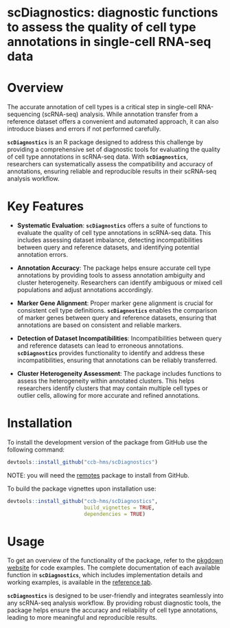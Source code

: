 # scDiagnostics: diagnostic functions to assess the quality of cell type annotations in single-cell RNA-seq data

# Overview

The accurate annotation of cell types is a critical step in single-cell RNA-sequencing (scRNA-seq) analysis. While annotation transfer from a reference dataset offers a convenient and automated approach, it can also introduce biases and errors if not performed carefully.

**`scDiagnostics`** is an R package designed to address this challenge by providing a comprehensive set of diagnostic tools for evaluating the quality of cell type annotations in scRNA-seq data. With **`scDiagnostics`**, researchers can systematically assess the compatibility and accuracy of annotations, ensuring reliable and reproducible results in their scRNA-seq analysis workflow.

# Key Features

-   **Systematic Evaluation**: **`scDiagnostics`** offers a suite of functions to evaluate the quality of cell type annotations in scRNA-seq data. This includes assessing dataset imbalance, detecting incompatibilities between query and reference datasets, and identifying potential annotation errors.

-   **Annotation Accuracy**: The package helps ensure accurate cell type annotations by providing tools to assess annotation ambiguity and cluster heterogeneity. Researchers can identify ambiguous or mixed cell populations and adjust annotations accordingly.

-   **Marker Gene Alignment**: Proper marker gene alignment is crucial for consistent cell type definitions. **`scDiagnostics`** enables the comparison of marker genes between query and reference datasets, ensuring that annotations are based on consistent and reliable markers.

-   **Detection of Dataset Incompatibilities**: Incompatibilities between query and reference datasets can lead to erroneous annotations. **`scDiagnostics`** provides functionality to identify and address these incompatibilities, ensuring that annotations can be reliably transferred.

-   **Cluster Heterogeneity Assessment**: The package includes functions to assess the heterogeneity within annotated clusters. This helps researchers identify clusters that may contain multiple cell types or outlier cells, allowing for more accurate and refined annotations.

# Installation

To install the development version of the package from GitHub use the following command:

``` r
devtools::install_github("ccb-hms/scDiagnostics")
```

NOTE: you will need the [remotes](https://cran.r-project.org/web/packages/remotes/index.html) package to install from GitHub.

To build the package vignettes upon installation use:

``` r
devtools::install_github("ccb-hms/scDiagnostics",
                         build_vignettes = TRUE,
                         dependencies = TRUE)
```

# Usage

To get an overview of the functionality of the package, refer to the [pkgdown website](https://ccb-hms.github.io/scDiagnostics/index.html) for code examples. The complete documentation of each available function in **`scDiagnostics`**, which includes implementation details and working examples, is available in the [reference tab](https://ccb-hms.github.io/scDiagnostics/reference/index.html).

**`scDiagnostics`** is designed to be user-friendly and integrates seamlessly into any scRNA-seq analysis workflow. By providing robust diagnostic tools, the package helps ensure the accuracy and reliability of cell type annotations, leading to more meaningful and reproducible results.
